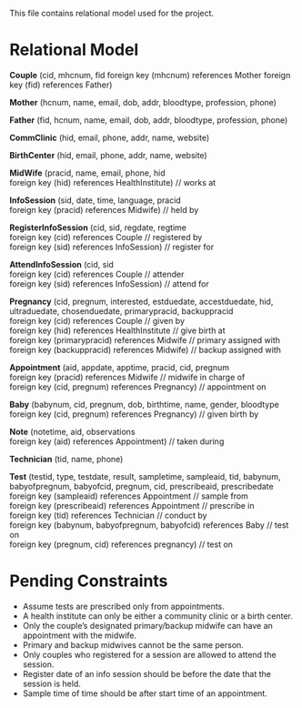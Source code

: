 This file contains relational model used for the project.

# Relational Model

**Couple** (cid, mhcnum, fid
foreign key (mhcnum) references Mother
foreign key (fid) references Father)

**Mother** (hcnum, name, email, dob, addr, bloodtype, profession, phone)

**Father** (fid, hcnum, name, email, dob, addr, bloodtype, profession, phone)

**CommClinic** (hid, email, phone, addr, name, website)

**BirthCenter** (hid, email, phone, addr, name, website)

**MidWife** (pracid, name, email, phone, hid\
foreign key (hid) references HealthInstitute)	// works at

**InfoSession** (sid, date, time, language, pracid\
foreign key (pracid) references Midwife)		// held by

**RegisterInfoSession** (cid, sid, regdate, regtime\
foreign key (cid) references Couple			// registered by\
foreign key (sid) references InfoSession)		// register for

**AttendInfoSession** (cid, sid\
foreign key (cid) references Couple			// attender\
foreign key (sid) references InfoSession)		// attend for

**Pregnancy** (cid, pregnum, interested, estduedate, accestduedate, hid, ultraduedate, chosenduedate, primarypracid, backuppracid\
foreign key (cid) references Couple				// given by\
foreign key (hid) references HealthInstitute		// give birth at\
foreign key (primarypracid) references Midwife	// primary assigned with\
foreign key (backuppracid) references Midwife)	// backup assigned with

**Appointment** (aid, appdate, apptime, pracid, cid, pregnum\
foreign key (pracid) references Midwife				// midwife in charge of\
foreign key (cid, pregnum) references Pregnancy)		// appointment on

**Baby** (babynum, cid, pregnum, dob, birthtime, name, gender, bloodtype\
foreign key (cid, pregnum) references Pregnancy)		// given birth by

**Note** (notetime, aid, observations\
foreign key (aid) references Appointment)		// taken during

**Technician** (tid, name, phone)

**Test** (testid, type, testdate, result, sampletime, sampleaid, tid, babynum, babyofpregnum, babyofcid, pregnum, cid, prescribeaid, prescribedate\
foreign key (sampleaid) references Appointment		// sample from\
foreign key (prescribeaid) references Appointment		// prescribe in\
foreign key (tid) references Technician				// conduct by\
foreign key (babynum, babyofpregnum, babyofcid) references Baby	// test on\
foreign key (pregnum, cid) references pregnancy)		// test on

# Pending Constraints
* Assume tests are prescribed only from appointments.
* A health institute can only be either a community clinic or a birth center.
* Only the couple’s designated primary/backup midwife can have an appointment with the midwife.
* Primary and backup midwives cannot be the same person.
* Only couples who registered for a session are allowed to attend the session.
* Register date of an info session should be before the date that the session is held.
* Sample time of time should be after start time of an appointment.
